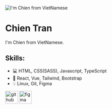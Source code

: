 ![I'm Chien from VietNamese](https://github.com/info-chientran/profile/blob/main/facebook-cover.png?raw=true)

# Chien Tran
I'm Chien from VietNamese.

## Skills: 
* 💻 HTML, CSS(SASS), Javascript, TypeScript
* 📓 React, Vue, Tailwind, Bootstrap
* 💡 Linux, Git, Figma

[<img src='https://cdn.jsdelivr.net/npm/simple-icons@3.0.1/icons/github.svg' alt='github' height='40'>](https://github.com/https://github.com/info-chientran)  [<img src='https://cdn.jsdelivr.net/npm/simple-icons@3.0.1/icons/figma.svg' alt='figma' height='40'>](https://www.figma.com/files/recent?fuid=1001634276455748408)  
